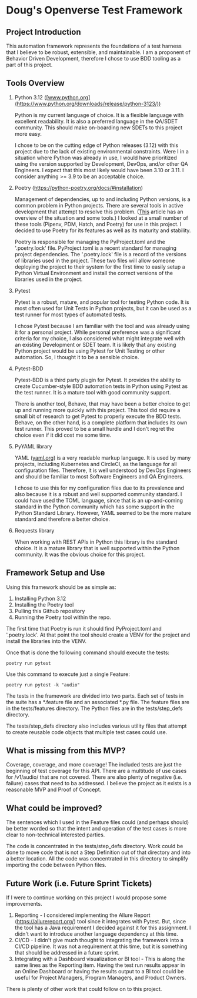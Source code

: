 # Doug's Openverse Test Framework

## Project Introduction

This automation framework represents the foundations of a test harness that I believe to be robust, extensible, and maintainable. I am a proponent of Behavior Driven Development, therefore I chose to use BDD tooling as a part of this project.

## Tools Overview

1. Python 3.12 ([www.python.org](https://www.python.org/downloads/release/python-3123/))

    Python is my current language of choice. It is a flexible language with excellent readability. It is also a preferred language in the QA/SDET community. This should make on-boarding new SDETs to this project more easy.

    I chose to be on the cutting edge of Python releases (3.12) with this project due to the lack of existing environmental constraints. Were I in a situation where Python was already in use, I would have prioritized using the version supported by Development, DevOps, and/or other QA Engineers. I expect that this most likely would have been 3.10 or 3.11. I consider anything >= 3.9 to be an acceptable choice.

2. Poetry (https://python-poetry.org/docs/#installation)

    Management of dependencies, up to and including Python versions, is a common problem in Python projects. There are several tools in active development that attempt to resolve this problem. ([This](https://packaging.python.org/en/latest/tutorials/managing-dependencies/) article has an overview of the situation and some tools.) I looked at a small number of these tools (Pipenv, PDM, Hatch, and Poetry) for use in this project. I decided to use Poetry for its features as well as its maturity and stability.

    Poetry is responsible for managing the PyProject.toml and the  '.poetry.lock' file. PyProject.toml is a recent standard for managing project dependencies. The '.poetry.lock' file is a record of the versions of libraries used in the project. These two files will allow someone deploying the project to their system for the first time to easily setup a Python Virtual Environment and install the correct versions of the libraries used in the project.

3. Pytest

    Pytest is a robust, mature, and popular tool for testing Python code. It is most often used for Unit Tests in Python projects, but it can be used as a test runner for most types of automated tests.

    I chose Pytest because I am familiar with the tool and was already using it for a personal project. While personal preference was a significant criteria for my choice, I also considered what might integrate well with an existing Development or SDET team. It is likely that any existing Python project would be using Pytest for Unit Testing or other automation. So, I thought it to be a sensible choice.

4. Pytest-BDD

    Pytest-BDD is a third party plugin for Pytest. It provides the ability to create Cucumber-style BDD automation tests in Python using Pytest as the test runner. It is a mature tool with good community support.

    There is another tool, Behave, that may have been a better choice to get up and running more quickly with this project. This tool did require a small bit of research to get Pytest to properly execute the BDD tests. Behave, on the other hand, is a complete platform that includes its own test runner. This proved to be a small hurdle and I don't regret the choice even if it did cost me some time.

5. PyYAML library

    YAML ([yaml.org](https://yaml.org/)) is a very readable markup language. It is used by many projects, including Kubernetes and CircleCI, as the language for all configuration files. Therefore, it is well understood by DevOps Engineers and should be familiar to most Software Engineers and QA Engineers.

    I chose to use this for my configuration files due to its prevalence and also because it is a robust and well supported community standard. I could have used the TOML language, since that is an up-and-coming standard in the Python community which has some support in the Python Standard Library. However, YAML seemed to be the more mature standard and therefore a better choice.

6. Requests library

    When working with REST APIs in Python this library is the standard choice. It is a mature library that is well supported within the Python community. It was the obvious choice for this project.

## Framework Setup and Use

Using this framework should be as simple as:

1. Installing Python 3.12
2. Installing the Poetry tool
3. Pulling this Github repository
4. Running the Poetry tool within the repo.

The first time that Poetry is run it should find PyProject.toml and '.poetry.lock'. At that point the tool should create a VENV for the project and install the libraries into the VENV.

Once that is done the following command should execute the tests:

    poetry run pytest

Use this command to execute just a single Feature:

    poetry run pytest -k "audio"

The tests in the framework are divided into two parts. Each set of tests in the suite has a *.feature file and an associated *.py file. The feature files are in the tests/features directory. The Python files are in the tests/step_defs directory.

The tests/step_defs directory also includes various utility files that attempt to create reusable code objects that multiple test cases could use.

## What is missing from this MVP?

Coverage, coverage, and more coverage! The included tests are just the beginning of test coverage for this API. There are a multitude of use cases for /v1/audio/ that are not covered. There are also plenty of negative (i.e. failure) cases that need to ba addressed. I believe the project as it exists is a reasonable MVP and Proof of Concept.

## What could be improved?

The sentences which I used in the Feature files could (and perhaps should) be better worded so that the intent and operation of the test cases is more clear to non-technical interested parties.

The code is concentrated in the tests/step_defs directory. Work could be done to move code that is not a Step Definition out of that directory and into a better location. All the code was concentrated in this directory to simplify importing the code between Python files.

## Future Work (i.e. Future Sprint Tickets)

If I were to continue working on this project I would propose some improvements.

1. Reporting - I considered implementing the Allure Report (https://allurereport.org/) tool since it integrates with Pytest. But, since the tool has a Java requirement I decided against it for this assignment. I didn't want to introduce another language dependency at this time.
2. CI/CD - I didn't give much thought to integrating the framework into a CI/CD pipeline. It was not a requirement at this time, but it is something that should be addressed in a future sprint.
3. Integrating with a Dashboard visualization or BI tool - This is along the same lines as the Reporting item. Having the test run results appear in an Online Dashboard or having the results output to a BI tool could be useful for Project Managers, Program Managers, and Product Owners.

There is plenty of other work that could follow on to this project.
